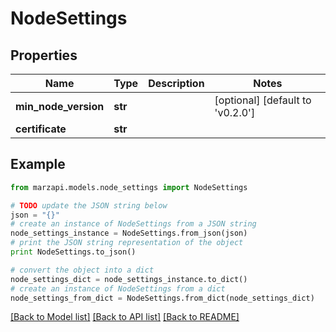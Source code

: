 # NodeSettings


## Properties
Name | Type | Description | Notes
------------ | ------------- | ------------- | -------------
**min_node_version** | **str** |  | [optional] [default to 'v0.2.0']
**certificate** | **str** |  | 

## Example

```python
from marzapi.models.node_settings import NodeSettings

# TODO update the JSON string below
json = "{}"
# create an instance of NodeSettings from a JSON string
node_settings_instance = NodeSettings.from_json(json)
# print the JSON string representation of the object
print NodeSettings.to_json()

# convert the object into a dict
node_settings_dict = node_settings_instance.to_dict()
# create an instance of NodeSettings from a dict
node_settings_from_dict = NodeSettings.from_dict(node_settings_dict)
```
[[Back to Model list]](../README.md#documentation-for-models) [[Back to API list]](../README.md#documentation-for-api-endpoints) [[Back to README]](../README.md)


